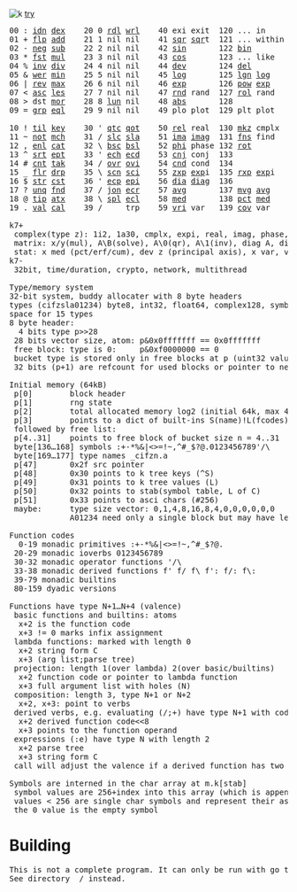 ![k](https://ktye.github.io/k32.png) [try](https://ktye.github.io)
<pre>00 : <a href="../../blob/master/k.go#L814">idn</a> <a href="../../blob/master/k.go#L486">dex</a>    20 0 <a href="../../blob/master/k.go#L3861">rdl</a> <a href="../../blob/master/k.go#L3865">wrl</a>    40 exi exit  120 ... in       60 <a href="../../blob/master/k.go#L4811">prm</a>   140
01 + <a href="../../blob/master/k.go#L815">flp</a> <a href="../../blob/master/k.go#L2229">add</a>    21 1 nil nil    41 <a href="../../blob/master/k.go#L2059">sqr</a> <a href="../../blob/master/k.go#L2059">sqr</a>t  121 ... within   61       141
02 - <a href="../../blob/master/k.go#L854">neg</a> <a href="../../blob/master/k.go#L2230">sub</a>    22 2 nil nil    42 <a href="../../blob/master/k.go#L2062">sin</a>       122 <a href="../../blob/master/k.go#L4115">bin</a>          62       142
03 * <a href="../../blob/master/k.go#L857">fst</a> <a href="../../blob/master/k.go#L2231">mul</a>    23 3 nil nil    43 <a href="../../blob/master/k.go#L2065">cos</a>       123 ... like     63       143
04 % <a href="../../blob/master/k.go#L895">inv</a> <a href="../../blob/master/k.go#L2232">div</a>    24 4 nil nil    44 <a href="../../blob/master/k.go#L5390">dev</a>       124 <a href="../../blob/master/k.go#L4778">del</a>          64       144
05 & <a href="../../blob/master/k.go#L898">wer</a> <a href="../../blob/master/k.go#L2233">min</a>    25 5 nil nil    45 <a href="../../blob/master/k.go#L2076">log</a>       125 <a href="../../blob/master/k.go#L2238">lgn</a> <a href="../../blob/master/k.go#L2076">log</a>      65       145
06 | <a href="../../blob/master/k.go#L924">rev</a> <a href="../../blob/master/k.go#L2234">max</a>    26 6 nil nil    46 <a href="../../blob/master/k.go#L2079">exp</a>       126 <a href="../../blob/master/k.go#L2241">pow</a> <a href="../../blob/master/k.go#L2079">exp</a>      66       146
07 < <a href="../../blob/master/k.go#L955">asc</a> <a href="../../blob/master/k.go#L2235">les</a>    27 7 nil nil    47 <a href="../../blob/master/k.go#L4910">rnd</a> rand  127 <a href="../../blob/master/k.go#L4848">rol</a> rand     67       147
08 > dst <a href="../../blob/master/k.go#L2236">mor</a>    28 8 <a href="../../blob/master/k.go#L3872">lun</a> nil    48 <a href="../../blob/master/k.go#L2068">abs</a>       128              68       148
09 = <a href="../../blob/master/k.go#L998">grp</a> <a href="../../blob/master/k.go#L2237">eql</a>    29 9 nil nil    49 plo plot  129 plt plot     69       149
                                                                          
10 ! <a href="../../blob/master/k.go#L1031">til</a> <a href="../../blob/master/k.go#L2282">key</a>    30 ' <a href="../../blob/master/k.go#L3381">qtc</a> <a href="../../blob/master/k.go#L3378">qot</a>    50 <a href="../../blob/master/k.go#L2082">rel</a> real  130 <a href="../../blob/master/k.go#L5313">mkz</a> cmplx    70       150
11 ~ <a href="../../blob/master/k.go#L1125">not</a> <a href="../../blob/master/k.go#L2321">mch</a>    31 / <a href="../../blob/master/k.go#L3382">slc</a> <a href="../../blob/master/k.go#L3379">sla</a>    51 <a href="../../blob/master/k.go#L2083">ima</a> <a href="../../blob/master/k.go#L2083">ima</a>g  131 <a href="../../blob/master/k.go#L2884">fns</a> find     71       151
12 , <a href="../../blob/master/k.go#L1147">enl</a> <a href="../../blob/master/k.go#L2364">cat</a>    32 \ <a href="../../blob/master/k.go#L3383">bsc</a> <a href="../../blob/master/k.go#L3380">bsl</a>    52 <a href="../../blob/master/k.go#L2084">phi</a> phase 132 <a href="../../blob/master/k.go#L2608">rot</a>          72       152
13 ^ <a href="../../blob/master/k.go#L1172">srt</a> <a href="../../blob/master/k.go#L2501">ept</a>    33 ' <a href="../../blob/master/k.go#L3390">ech</a> <a href="../../blob/master/k.go#L3444">ecd</a>    53 <a href="../../blob/master/k.go#L2112">cnj</a> conj  133              73       153
14 # <a href="../../blob/master/k.go#L1173">cnt</a> <a href="../../blob/master/k.go#L2528">tak</a>    34 / <a href="../../blob/master/k.go#L3569">ovr</a> <a href="../../blob/master/k.go#L3711">ovi</a>    54 <a href="../../blob/master/k.go#L5147">cnd</a> cond  134              74       154
15 _ <a href="../../blob/master/k.go#L1181">flr</a> <a href="../../blob/master/k.go#L2609">drp</a>    35 \ <a href="../../blob/master/k.go#L3630">scn</a> <a href="../../blob/master/k.go#L3744">sci</a>    55 <a href="../../blob/master/k.go#L2170">zxp</a> <a href="../../blob/master/k.go#L2079">exp</a>i  135 <a href="../../blob/master/k.go#L2133">rxp</a> <a href="../../blob/master/k.go#L2079">exp</a>i     75       155
16 $ <a href="../../blob/master/k.go#L1206">str</a> <a href="../../blob/master/k.go#L2730">cst</a>    36 ' <a href="../../blob/master/k.go#L3464">ecp</a> <a href="../../blob/master/k.go#L3521">epi</a>    56 <a href="../../blob/master/k.go#L1100">dia</a> <a href="../../blob/master/k.go#L1100">dia</a>g  136              76       156
17 ? <a href="../../blob/master/k.go#L1296">unq</a> <a href="../../blob/master/k.go#L2836">fnd</a>    37 / <a href="../../blob/master/k.go#L4009">jon</a> <a href="../../blob/master/k.go#L3541">ecr</a>    57 <a href="../../blob/master/k.go#L5485">avg</a>       137 <a href="../../blob/master/k.go#L5516">mvg</a> <a href="../../blob/master/k.go#L5485">avg</a>      77       157
18 @ <a href="../../blob/master/k.go#L1329">tip</a> <a href="../../blob/master/k.go#L2916">atx</a>    38 \ <a href="../../blob/master/k.go#L3976">spl</a> <a href="../../blob/master/k.go#L3555">ecl</a>    58 <a href="../../blob/master/k.go#L5621">med</a>       138 <a href="../../blob/master/k.go#L5633">pct</a> <a href="../../blob/master/k.go#L5621">med</a>      78       158
19 . <a href="../../blob/master/k.go#L1340">val</a> <a href="../../blob/master/k.go#L3232">cal</a>    39 /     trp    59 <a href="../../blob/master/k.go#L5416">vri</a> var   139 <a href="../../blob/master/k.go#L5437">cov</a> var      79       15

k7+
 complex(type z): 1i2, 1a30, cmplx, expi, real, imag, phase, conj, rand 3i(binormal)
 matrix: x/y(mul), A\B(solve), A\0(qr), A\1(inv), diag A, diag v, norm, cond
 stat: x med (pct/erf/cum), dev z (principal axis), x var, var z (cov), x avg (cum/win/exp)
k7-
 32bit, time/duration, crypto, network, multithread
 
Type/memory system
32-bit system, buddy allocater with 8 byte headers
types (cifzsla01234) byte8, int32, float64, complex128, symbol64, list32, dict64, funcs
space for 15 types
8 byte header:
  4 bits type p>>28
 28 bits vector size, atom: p&0x0fffffff == 0x0fffffff
 free block: type is 0:     p&0xf0000000 == 0
 bucket type is stored only in free blocks at p (uint32 value)
 32 bits (p+1) are refcount for used blocks or pointer to next free

Initial memory (64kB)
 p[0]        block header
 p[1]        rng state
 p[2]        total allocated memory log2 (initial 64k, max 4G) uint32
 p[3]        points to a dict of built-ins S(name)!L(fcodes)
 followed by free list:
 p[4..31]    points to free block of bucket size n = 4..31
 byte[136…168] symbols :+-*%&|<>=!~,^#_$?@.0123456789'/\
 byte[169…177] type names _cifzn.a
 p[47]       0x2f src pointer
 p[48]       0x30 points to k tree keys (^S)
 p[49]       0x31 points to k tree values (L)
 p[50]       0x32 points to stab(symbol table, L of C)
 p[51]       0x33 points to asci chars (#256)
 maybe:      type size vector: 0,1,4,8,16,8,4,0,0,0,0,0,0
             A01234 need only a single block but may have length>0

Function codes
  0-19 monadic primitives :+-*%&|<>=!~,^#_$?@.
 20-29 monadic ioverbs 0123456789
 30-32 monadic operator functions '/\
 33-38 monadic derived functions f' f/ f\ f': f/: f\:
 39-79 monadic builtins
 80-159 dyadic versions

Functions have type N+1…N+4 (valence)
 basic functions and builtins: atoms
  x+2 is the function code
  x+3 != 0 marks infix assignment
 lambda functions: marked with length 0
  x+2 string form C
  x+3 (arg list;parse tree)
 projection: length 1(over lambda) 2(over basic/builtins)
  x+2 function code or pointer to lambda function
  x+3 full argument list with holes (N)
 composition: length 3, type N+1 or N+2
  x+2, x+3: point to verbs
 derived verbs, e.g. evaluating (/;+) have type N+1 with code > 256
  x+2 derived function code<<8
  x+3 points to the function operand
 expressions (:e) have type N with length 2
  x+2 parse tree
  x+3 string form C
 call will adjust the valence if a derived function has two arguments
 
Symbols are interned in the char array at m.k[stab]
 symbol values are 256+index into this array (which is append only)
 values < 256 are single char symbols and represent their ascii value
 the 0 value is the empty symbol
</pre>

# Building
<pre>
This is not a complete program. It can only be run with go test.
See directory _/ instead.
</pre>
